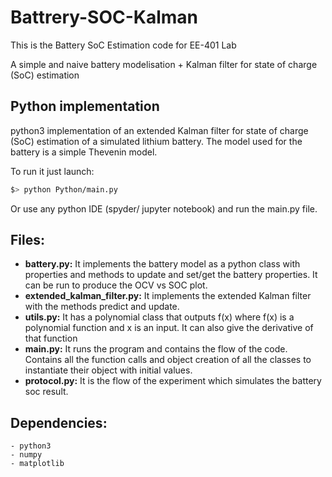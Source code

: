 # Battrery-SOC-Kalman

This is the Battery SoC Estimation code for EE-401 Lab

A simple and naive battery modelisation + Kalman filter for state of charge (SoC) estimation

## Python implementation

python3 implementation of an extended Kalman filter for state of charge (SoC) estimation of a simulated lithium battery. The model used for the battery is a simple Thevenin model.

To run it just launch:

```sh
$> python Python/main.py
```

Or use any python IDE (spyder/ jupyter notebook) and run the main.py file.

## Files:

- **battery.py:** It implements the battery model as a python class with properties and methods to update and set/get the battery properties. It can be run to produce the OCV vs SOC plot.
- **extended_kalman_filter.py:** It implements the extended Kalman filter with the methods predict and update.
- **utils.py:** It has a polynomial class that outputs f(x) where f(x) is a polynomial function and x is an input. It can also give the derivative of that function
- **main.py:** It runs the program and contains the flow of the code. Contains all the function calls and object creation of all the classes to instantiate their object with initial values.
- **protocol.py:** It is the flow of the experiment which simulates the battery soc result.

## Dependencies:

    - python3
    - numpy
    - matplotlib
